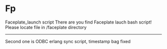 # Fp
Faceplate_launch script
There are you find Faceplate lauch bash script! Please locate file in /faceplate directory
******************************************************************************************
Second one is ODBC erlang sync script, timestamp bag fixed
